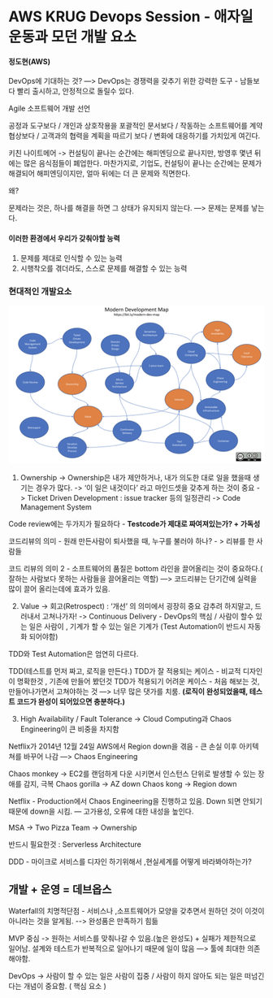 # AWS KRUG Devops Session - 애자일 운동과 모던 개발 요소
#### 정도현(AWS)


DevOps에 기대하는 것? 
—> DevOps는 경쟁력을 갖추기 위한 강력한 도구 - 남들보다 빨리 출시하고, 안정적으로 돌릴수 있다.

Agile 소프트웨어 개발 선언

공정과 도구보다 / 개인과 상호작용을
포괄적인 문서보다 / 작동하는 소프트웨어를
계약 협상보다 / 고객과의 협력을
계획을 따르기 보다 / 변화에 대응하기를 가치있게 여긴다.


키친 나이트메어 -> 컨설팅이 끝나는 순간에는 해피엔딩으로 끝나지만,  방영후 몇년 뒤에는 많은 음식점들이 폐업한다.
마찬가지로, 기업도, 컨설팅이 끝나는 순간에는 문제가 해결되어 해피엔딩이지만, 얼마 뒤에는 더 큰 문제와 직면한다.

왜? 

문제라는 것은, 하나를 해결을 하면 그 상태가 유지되지 않는다. —> 문제는 문제를 낳는다.


#### 이러한 환경에서 우리가 갖춰야할 능력
1. 문제를 제대로 인식할 수 있는 능력
2. 시행착오를 겪더라도, 스스로 문제를 해결할 수 있는 능력



### 현대적인 개발요소

![d](https://github.com/Tedigom/devConf/blob/master/20191125%20Devops/modern.png)


1. Ownership 
-> Ownership은 내가 제안하거나, 내가 의도한 대로 일을 했을때 생기는 경우가 많다.
-> ‘이 일은 내것이다’ 라고 마인드셋을 갖추게 하는 것이 중요 
-> Ticket Driven Development : issue tracker 등의 일정관리 
-> Code Management System 
 
 Code review에는 두가지가 필요하다 - **Testcode가 제대로 짜여져있는가? + 가독성**

코드리뷰의 의미 - 원래 만든사람이 퇴사했을 때, 누구를 불러야 하나? - > 리뷰를 한 사람들

코드 리뷰의 의미 2 - 소프트웨어의 품질은 bottom 라인을 끌어올리는 것이 중요하다.( 잘하는 사람보다 못하는 사람들을 끌어올리는 역할) —> 코드리뷰는 단기간에 실력을 많이 끌어 올리는데에 효과가 있음.

2. Value
-> 회고(Retrospect)  : ‘개선’ 의 의미에서 굉장히 중요 감추려 하지말고, 드러내서 고쳐나가자!
-> Continuous Delivery - DevOps의 핵심 / 사람이 할수 있는 일은 사람이 , 기계가 할 수 있는 일은 기계가 (Test Automation이 반드시 자동화 되어야함)

TDD와 Test Automation은 엄연히 다르다.

TDD(테스트를 먼저 짜고, 로직을 만든다.)
TDD가 잘 적용되는 케이스  - 비교적 디자인이 명확한것 , 기존에 만들어 봤던것
TDD가 적용되기 어려운 케이스 - 처음 해보는 것, 만들어나가면서 고쳐야하는 것 —> 너무 많은 댓가를 치룸. 
**(로직이 완성되었을때,  테스트 코드가 완성이 되어있으면 충분하다.)**

3. High Availability / Fault Tolerance 
-> Cloud Computing과 Chaos Engineering이 큰 비중을 차지함


Netflix가 2014년 12월 24일 AWS에서 Region down을 겪음 - 큰 손실 이후 아키텍쳐를 바꾸어 나감 —> Chaos Engineering

Chaos monkey -> EC2를 랜덤하게 다운 시키면서 인스턴스 단위로 발생할 수 있는 장애를 감지, 극복
Chaos gorilla -> AZ down
Chaos kong -> Region down

Netflix - Production에서 Chaos Engineering을 진행하고 있음.  Down 되면 안되기 때문에 down을 시킴.
— 고가용성, 오류에 대한 내성을 높인다.

MSA -> Two Pizza Team -> Ownership 

반드시 필요한것 : Serverless Architecture

DDD - 마이크로 서비스를 디자인 하기위해서 ,현실세계를 어떻게 바라봐야하는가?



## 개발 + 운영 = 데브옵스

Waterfall의 치명적단점 - 서비스나 ,소프트웨어가 모양을 갖추면서 원하던 것이 이것이 아니라는 것을 알게됨. --> 완성품은 만족하기 힘듦

MVP 중심 -> 원하는 서비스를 맞춰나갈 수 있음.(높은 완성도) + 실패가 제한적으로 일어남.
설계와 테스트가 반복적으로 일어나기 때문에 일이 많음 —> 툴에 최대한 의존해야함.

DevOps -> 사람이 할 수 있는 일은 사람이 집중 / 사람이 하지 않아도 되는 일은 떠넘긴다는 개념이 중요함. ( 핵심 요소 )

